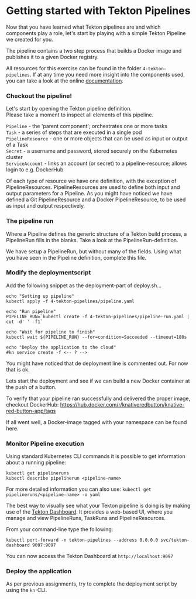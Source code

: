 # Getting started with Tekton Pipelines
Now that you have learned what Tekton pipelines are and which components play a role, let's
start by playing with a simple Tekton Pipeline we created for you.

The pipeline contains a two step process that builds a Docker image and publishes it to a given
Docker registry. 

All resources for this exercise can be found in the folder `4-tekton-pipelines`. 
If at any time you need more insight into the components used, you can take a look at the online [documentation](https://github.com/tektoncd/pipeline/blob/master/docs/README.md). 


### Checkout the pipeline!
Let's start by opening the Tekton pipeline definition.  
Please take a moment to inspect all elements of this pipeline. 

`Pipeline` - the 'parent component'; orchestrates one or more tasks \
`Task` - a series of steps that are executed in a single pod \
`PipelineResource` - one or more objects that can be used as input or output of a Task \
`Secret` - a username and password, stored securely on the Kubernetes cluster \
`ServiceAccount` - links an account (or secret) to a pipeline-resource; allows login to e.g. DockerHub

Of each type of resource we have one definition, with the exception of PipelineResources.
PipelineResources are used to define both input and output parameters for a Pipeline.
As you might have noticed we have defined a Git PipelineResource and a Docker PipelineResource, to be used as input and output respectively.    


### The pipeline run
Where a Pipeline defines the generic structure of a Tekton build process, a PipelineRun fills in the blanks.
Take a look at the PipelineRun-definition.

We have setup a PipelineRun, but without many of the fields. 
Using what you have seen in the Pipeline definition, complete this file. 


### Modify the deploymentscript
Add the following snippet as the deployment-part of deploy.sh...
```
echo "Setting up pipeline"
kubectl apply -f 4-tekton-pipelines/pipeline.yaml

echo "Run pipeline"
PIPELINE_RUN=`kubectl create -f 4-tekton-pipelines/pipeline-run.yaml | cut -d' ' -f1`

echo "Wait for pipeline to finish"
kubectl wait ${PIPELINE_RUN} --for=condition=Succeeded --timeout=180s

echo "Deploy the application to the cloud"
#kn service create -f <-- ? -->
```

You might have noticed that de deployment line is commented out. For now that is ok.

Lets start the deployment and see if we can build a new Docker container at the push of a button.  

To verify that your pipeline ran successfully and delivered the proper image, checkout DockerHub:
https://hub.docker.com/r/knativeredbutton/knative-red-button-app/tags 

If all went well, a Docker-image tagged with your namespace can be found here.


### Monitor Pipeline execution
Using standard Kubernetes CLI commands it is possible to get information about a running pipeline:
```
kubectl get pipelineruns
kubectl describe pipelinerun <pipeline-name>
``` 
For more detailed information you can also use: `kubectl get pipelineruns/<pipeline-name> -o yaml`

The best way to visually see what your Tekton pipeline is doing is by making use of the
[Tekton Dashboard](https://github.com/tektoncd/dashboard). It provides a web-based UI, where you manage
and view PipelineRuns, TaskRuns and PipelineResources. 

From your command-line type the following:
```
kubectl port-forward -n tekton-pipelines --address 0.0.0.0 svc/tekton-dashboard 9097:9097 
```
You can now access the Tekton Dashboard at `http://localhost:9097`


### Deploy the application
As per previous assignments, try to complete the deployment script by using the `kn`-CLI. 

